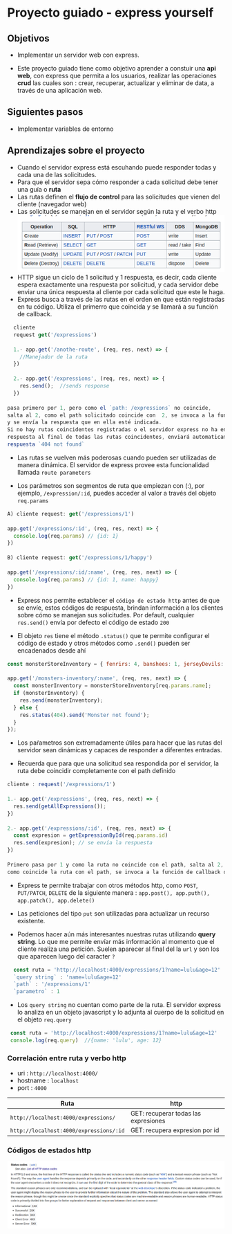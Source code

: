 # Proyecto guiado - express yourself

## Objetivos

- Implementar un servidor web con express.

- Este proyecto guiado tiene como objetivo aprender a constuir una **api web**, con express que permita a los usuarios, realizar las operaciones **crud** las cuales son :
crear, recuperar, actualizar y eliminar de data, a través de una aplicación web.


## Siguientes pasos

- Implementar variables de entorno

## Aprendizajes sobre el proyecto

- Cuando el servidor express está escuhando puede responder todas y cada una de las solicitudes.
- Para que el servidor sepa cómo responder a cada solicitud debe tener una guía o **ruta**
- Las rutas definen el **flujo de control** para las solicitudes que vienen del cliente (navegador web)
- Las solicitudes se manejan en el servidor según la ruta y el verbo http
![Crud](images_readme/crud.png)
- HTTP sigue un ciclo de 1 solicitud y 1 respuesta, es decir, cada cliente espera exactamente una respuesta por solicitud,  y cada servidor debe enviar una única respuesta al cliente por cada solicitud que este le haga.
- Express busca a través de las rutas en el orden en que están registradas en tu código. Utiliza el primerro que coincida y se llamará a su función de callback.

```js
  cliente
  request get('/expressions')

  1.- app.get('/anothe-route', (req, res, next) => {
    //Manejador de la ruta
  })

  2.- app.get('/expressions', (req, res, next) => {
    res.send();  //sends response
  })

pasa primero por 1, pero como el `path: /expressions` no coincide, 
salta al 2, como el path solicitado coincide con  2, se invoca a la función de callback 
y se envía la respuesta que en ella esté indicada.
Si no hay rutas coincidentes registradas o el servidor express no ha enviado una
respuesta al final de todas las rutas coincidentes, enviará automaticamente una
respuesta `404 not found`

```

- Las rutas se vuelven más poderosas cuando pueden ser utilizadas de manera dinámica. El servidor
de express provee esta funcionalidad llamada `route parameters`

- Los parámetros son segmentos de ruta que empiezan con (:), por ejemplo, `/expression/:id`, puedes acceder al valor a través del objeto `req.params`

```js
A) cliente request: get('/expressions/1') 

app.get('/expressions/:id', (req, res, next) => {
  console.log(req.params) // {id: 1}
})

B) cliente request: get('/expressions/1/happy') 

app.get('/expressions/:id/:name', (req, res, next) => {
  console.log(req.params) // {id: 1, name: happy}
})

```

- Express nos permite establecer el `código de estado http` antes de que se envíe, estos códigos de respuesta, brindan información a los clientes sobre cómo se manejan sus solicitudes. Por default, cualquier `res.send()` envía por defecto el código de estado `200`

- El objeto `res` tiene el método `.status()` que te permite configurar el código de estado y otros 
métodos como `.send()` pueden ser encadenados desde ahí

```js
const monsterStoreInventory = { fenrirs: 4, banshees: 1, jerseyDevils: 4, krakens: 3 };

app.get('/monsters-inventory/:name', (req, res, next) => {
  const monsterInventory = monsterStoreInventory[req.params.name];
  if (monsterInventory) {
    res.send(monsterInventory);
  } else {
    res.status(404).send('Monster not found');
  }
});
```
- Los paŕametros son extremadamente útiles para hacer que las rutas del servidor
sean dinámicas y capaces de responder a diferentes entradas.

- Recuerda que para que una solicitud sea respondida por el servidor, la ruta debe coincidir
completamente con el path definido

```js
cliente : request('/expressions/1')

1.- app.get('/expressions', (req, res, next) => {
  res.send(getAllExpressions());
})

2.- app.get('/expressions/:id', (req, res, next) => {
  const expresion = getExpressionById(req.params.id) 
  res.send(expresion); // se envía la respuesta
})

Primero pasa por 1 y como la ruta no coincide con el path, salta al 2, 
como coincide la ruta con el path, se invoca a la función de callback que maneja a esa ruta.

```

- Express te permite trabajar con otros métodos http, como `POST`, `PUT/PATCH`, `DELETE` de la siguiente manera : `app.post(), app.puth(), app.patch(), app.delete()`

- Las peticiones del tipo `put` son utilizadas para actualizar un recurso existente. 

- Podemos hacer aún más interesantes nuestras rutas utilizando **query string**. Lo que me permite
envíar más información al momento que el cliente realiza una petición. Suelen aparecer al final del la `url` y son los que aparecen luego del caracter `?`

```js
  const ruta = 'http://localhost:4000/expressions/1?name=lulu&age=12'
  `query string` : 'name=lulu&age=12'
  `path` : '/expressions/1'
  `parametro` : 1
```
- Los `query string` no cuentan como parte de la ruta. El servidor express lo analiza en un objeto javascript y lo adjunta al cuerpo de la solicitud en el objeto `req.query`

```js
 const ruta = 'http://localhost:4000/expressions/1?name=lulu&age=12'
 console.log(req.query)  //{name: 'lulu', age: 12}
```

### Correlación entre ruta y verbo http

- uri : `http://localhost:4000/`
- hostname : `localhost`
- port : `4000`


| Ruta                                        | http                                   |
| ------------------------------------------- | -------------------------------------- |
|`http://localhost:4000/expressions/`         | GET: recuperar todas las expresiones   |
|`http://localhost:4000/expressions/:id`      | GET: recupera expresion por id         |



### Códigos de estados http

![codigos estado http](images_readme/codigos_estado_http.png)